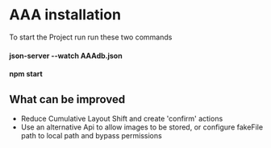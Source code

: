 # AAA installation

To start the Project run run these two commands

#### json-server --watch AAAdb.json

#### npm start

## What can be improved
- Reduce Cumulative Layout Shift and create 'confirm' actions
- Use an alternative Api to allow images to be stored, or configure fakeFile path to local path and bypass permissions 
